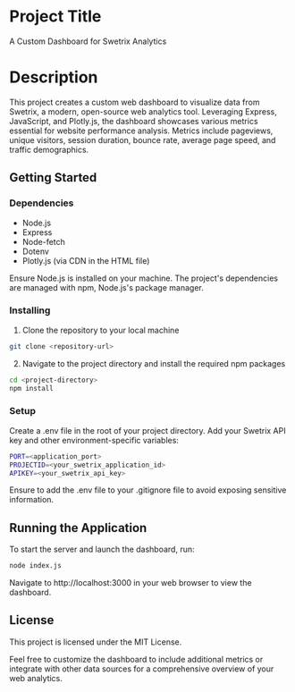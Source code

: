 # Project Title
A Custom Dashboard for Swetrix Analytics

# Description
This project creates a custom web dashboard to visualize data from Swetrix, a modern, open-source web analytics tool. Leveraging Express, JavaScript, and Plotly.js, the dashboard showcases various metrics essential for website performance analysis. Metrics include pageviews, unique visitors, session duration, bounce rate, average page speed, and traffic demographics.

## Getting Started

### Dependencies

* Node.js
* Express
* Node-fetch
* Dotenv
* Plotly.js (via CDN in the HTML file)

Ensure Node.js is installed on your machine. The project's dependencies are managed with npm, Node.js's package manager.

### Installing

1. Clone the repository to your local machine

``` bash
git clone <repository-url>
```
2. Navigate to the project directory and install the required npm packages

``` bash
cd <project-directory>
npm install
```

### Setup
Create a .env file in the root of your project directory. Add your Swetrix API key and other environment-specific variables:
``` bash
PORT=<application_port>
PROJECTID=<your_swetrix_application_id>
APIKEY=<your_swetrix_api_key>
```
Ensure to add the .env file to your .gitignore file to avoid exposing sensitive information.

## Running the Application
To start the server and launch the dashboard, run:
```bash
node index.js
```
Navigate to http://localhost:3000 in your web browser to view the dashboard.

## License
This project is licensed under the MIT License.

Feel free to customize the dashboard to include additional metrics or integrate with other data sources for a comprehensive overview of your web analytics.
